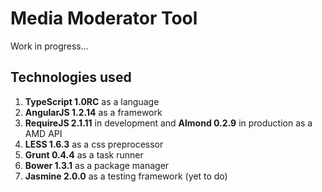 # Media Moderator Tool
Work in progress...

## Technologies used
1. **TypeScript 1.0RC** as a language
2. **AngularJS 1.2.14** as a framework
3. **RequireJS 2.1.11** in development and **Almond 0.2.9** in production as a AMD API
4. **LESS 1.6.3** as a css preprocessor
5. **Grunt 0.4.4** as a task runner
6. **Bower 1.3.1** as a package manager
7. **Jasmine 2.0.0** as a testing framework (yet to do)